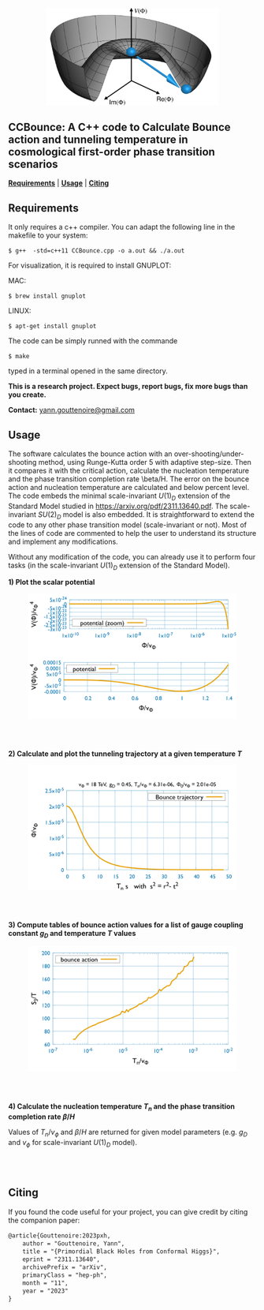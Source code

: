 <div align="center">
<img
src="output/drawing_potential_tunneling.png" alt="logo" width="350"></img>
</div>

## CCBounce: A C++ code to Calculate Bounce action and tunneling temperature in cosmological first-order phase transition scenarios
[**Requirements**](#Requirements)
| [**Usage**](#Usage)
| [**Citing**](#Citing)

## Requirements

It only requires a c++ compiler. 	You can adapt the following line in the makefile to your system:

```console
$ g++  -std=c++11 CCBounce.cpp -o a.out && ./a.out
```

For visualization, it is required to install GNUPLOT:

MAC: 
```console
$ brew install gnuplot
```

LINUX:
```console
$ apt-get install gnuplot
```

The code can be simply runned with the commande
```console
$ make
```
typed in a terminal opened in the same directory.

**This is a research project. Expect bugs, report bugs, fix more bugs than you
create.**

**Contact:** yann.gouttenoire@gmail.com

## Usage

The software calculates the bounce action with an over-shooting/under-shooting method, using Runge-Kutta order 5 with adaptive step-size.
Then it compares it with the critical action, calculate the nucleation temperature and the phase transition completion rate \beta/H.
The error on the bounce action and nucleation temperature are calculated and below percent level.
The code embeds the minimal scale-invariant $U(1)_D$ extension of the Standard Model studied in https://arxiv.org/pdf/2311.13640.pdf.
The scale-invariant $SU(2)_D$ model is also embedded.
It is straightforward to extend the code to any other phase transition model (scale-invariant or not).
Most of the lines of code are commented to help the user to understand its structure and implement any modifications.

Without any modification of the code, you can already use it to perform four tasks (in the scale-invariant $U(1)_D$ extension of the Standard Model).

**1) Plot the scalar potential**
   
<figure>
  <img src="output/potential.png" width="500" align="center">
  <figcaption align="center">
  </figcaption>
</figure>
<br/><br/>

**2) Calculate and plot the tunneling trajectory at a given temperature $T$**

<figure>
  <img src="output/bounce_traj.png" width="500" align="center">
  <figcaption align="center"> 
  </figcaption>
</figure>
<br/><br/>

**3) Compute tables of bounce action values for a list of gauge coupling constant $g_D$ and temperature $T$ values**

   <figure>
  <img src="output/bounce_action.png" width="500" align="center">
  <figcaption align="center">
  </figcaption>
</figure>
<br/><br/>

**4) Calculate the nucleation temperature $T_n$ and the phase transition completion rate $\beta/H$**

Values of $T_n/v_\phi$ and $\beta/H$ are returned for given model parameters (e.g. $g_D$ and $v_\phi$ for scale-invariant $U(1)_D$ model).


<br/><br/>


## Citing
If you found the code useful for your project, you can give credit by citing the companion paper:

```console
@article{Gouttenoire:2023pxh,
    author = "Gouttenoire, Yann",
    title = "{Primordial Black Holes from Conformal Higgs}",
    eprint = "2311.13640",
    archivePrefix = "arXiv",
    primaryClass = "hep-ph",
    month = "11",
    year = "2023"
}
```
